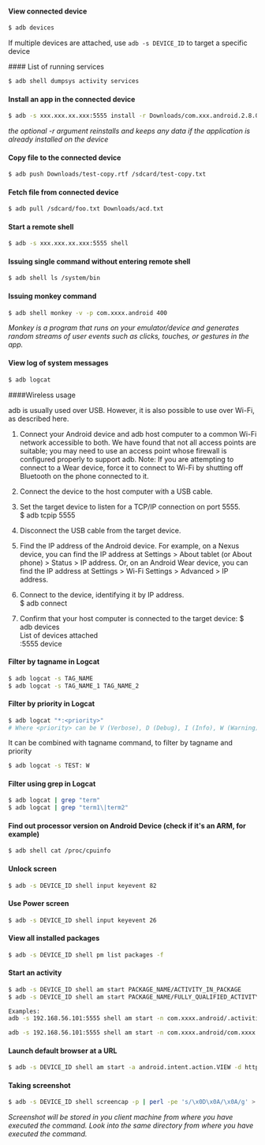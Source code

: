 #### View connected device

```sh
$ adb devices
```

If multiple devices are attached, use `adb -s DEVICE_ID` to target a specific device

<a name="list_running_services">
#### List of running services

```sh
$ adb shell dumpsys activity services
```

#### Install an app in the connected device

```sh
$ adb -s xxx.xxx.xx.xxx:5555 install -r Downloads/com.xxx.android.2.8.0.apk
```
*the optional -r argument reinstalls and keeps any data if the application is already installed on the device*

#### Copy file to the connected device

```sh
$ adb push Downloads/test-copy.rtf /sdcard/test-copy.txt
```

#### Fetch file from connected device

```sh
$ adb pull /sdcard/foo.txt Downloads/acd.txt
```

#### Start a remote shell

```sh
$ adb -s xxx.xxx.xx.xxx:5555 shell
```

#### Issuing single command without entering remote shell

```sh
$ adb shell ls /system/bin
```

#### Issuing monkey command

```sh
$ adb shell monkey -v -p com.xxxx.android 400
```

*Monkey is a program that runs on your emulator/device and generates random streams of user events such as clicks, touches, or gestures in the app.*

#### View log of system messages

```sh
$ adb logcat
```

####Wireless usage

adb is usually used over USB. However, it is also possible to use over Wi-Fi, as described here.

1. Connect your Android device and adb host computer to a common Wi-Fi network accessible to both. We have found that not all access points are suitable; you may need to use an access point whose firewall is configured properly to support adb. Note: If you are attempting to connect to a Wear device, force it to connect to Wi-Fi by shutting off Bluetooth on the phone connected to it.


2. Connect the device to the host computer with a USB cable.


3. Set the target device to listen for a TCP/IP connection on port 5555.                                                    
      $ adb tcpip 5555 


4. Disconnect the USB cable from the target device.


5. Find the IP address of the Android device. For example, on a Nexus device, you can find the IP address at Settings > About tablet (or About phone) > Status > IP address. Or, on an Android Wear device, you can find the IP address at Settings > Wi-Fi Settings > Advanced > IP address.



6. Connect to the device, identifying it by IP address.        
      $ adb connect <device-ip-address>    


7.  Confirm that your host computer is connected to the target device:                                                             $ adb devices                                                               
      List of devices attached                         
      <device-ip-address>:5555 device

#### Filter by tagname in Logcat

```sh
$ adb logcat -s TAG_NAME
$ adb logcat -s TAG_NAME_1 TAG_NAME_2
```

#### Filter by priority in Logcat

```sh
$ adb logcat "*:<priority>"
# Where <priority> can be V (Verbose), D (Debug), I (Info), W (Warning), E (Error), F (Fatal), S (Silent).
```

It can be combined with tagname command, to filter by tagname and priority
```sh
$ adb logcat -s TEST: W
```

#### Filter using grep in Logcat

```sh
$ adb logcat | grep "term"
$ adb logcat | grep "term1\|term2"
````

#### Find out processor version on Android Device (check if it's an ARM, for example)

```sh
$ adb shell cat /proc/cpuinfo
```

#### Unlock screen

```sh
$ adb -s DEVICE_ID shell input keyevent 82
```
#### Use Power screen

```sh
$ adb -s DEVICE_ID shell input keyevent 26
```

#### View all installed packages

```sh
$ adb -s DEVICE_ID shell pm list packages -f
```

#### Start an activity

```sh
$ adb -s DEVICE_ID shell am start PACKAGE_NAME/ACTIVITY_IN_PACKAGE
$ adb -s DEVICE_ID shell am start PACKAGE_NAME/FULLY_QUALIFIED_ACTIVITY

Examples:
adb -s 192.168.56.101:5555 shell am start -n com.xxxx.android/.activities.MainActivity

adb -s 192.168.56.101:5555 shell am start -n com.xxxx.android/com.xxxx.android.activities.MainActivity
```


#### Launch default browser at a URL

```sh
$ adb -s DEVICE_ID shell am start -a android.intent.action.VIEW -d http://www.google.com
```

#### Taking screenshot

```sh
$ adb -s DEVICE_ID shell screencap -p | perl -pe 's/\x0D\x0A/\x0A/g' > screen.png
```
*Screenshot will be stored in you client machine from where you have executed the command. Look into the same directory from where you have executed the command.*